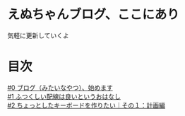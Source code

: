 # えぬちゃんブログ、ここにあり

気軽に更新していくよ

# 目次

[\#0 ブログ（みたいなやつ）、始めます](./0)  
[\#1 ふつくしい配線は良いというおはなし](./1)  
[\#2 ちょっとしたキーボードを作りたい｜その１：計画編](./2)  
